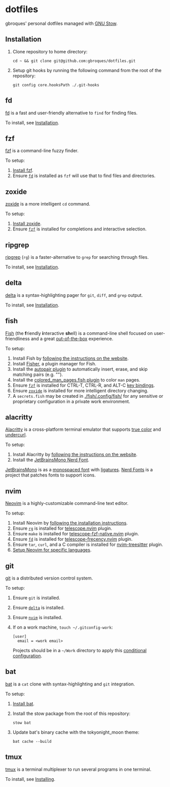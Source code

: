 # dotfiles

gbroques' personal dotfiles managed with [GNU Stow](https://www.gnu.org/software/stow/).

## Installation

1. Clone repository to home directory:

       cd ~ && git clone git@github.com:gbroques/dotfiles.git

2. Setup git hooks by running the following command from the root of the repository:

       git config core.hooksPath ./.git-hooks

## fd

[fd](https://github.com/sharkdp/fd) is a fast and user-friendly alternative to `find` for finding files.

To install, see [Installation](https://github.com/sharkdp/fd?tab=readme-ov-file#installation).

## fzf

[fzf](https://junegunn.github.io/fzf/) is a command-line fuzzy finder.

To setup:

1. [Install fzf](https://junegunn.github.io/fzf/installation/).
2. Ensure [`fd`](#fd) is installed as `fzf` will use that to find files and directories.

## zoxide

[zoxide](https://github.com/ajeetdsouza/zoxide) is a more intelligent `cd` command.

To setup:

1. [Install zoxide](https://github.com/ajeetdsouza/zoxide?tab=readme-ov-file#installation).
2. Ensure [`fzf`](#fzf) is installed for completions and interactive selection.

## ripgrep

[ripgrep](https://github.com/BurntSushi/ripgrep) (`rg`) is a faster-alternative to `grep` for searching through files.

To install, see [Installation](https://github.com/BurntSushi/ripgrep?tab=readme-ov-file#installation).

## delta

[delta](https://dandavison.github.io/delta/) is a syntax-highlighting pager for `git`, `diff`, and `grep` output.

To install, see [Installation](https://dandavison.github.io/delta/installation.html).

## fish

[Fish](https://fishshell.com/) (the **f**riendly **i**nteractive **sh**ell) is a command-line shell focused on user-friendliness and a great [out-of-the-box](https://en.wikipedia.org/wiki/Out_of_the_box_(feature)) experience.

To setup:

1. Install Fish by [following the instructions on the website](https://fishshell.com/).
2. Install [Fisher](https://github.com/jorgebucaran/fisher), a plugin manager for Fish.
3. Install the [autopair plugin](https://github.com/jorgebucaran/autopair.fish) to automatically insert, erase, and skip matching pairs (e.g. "").
4. Install the [colored_man_pages.fish plugin](https://github.com/PatrickF1/colored_man_pages.fish/) to color `man` pages.
5. Ensure [`fzf`](#fzf) is installed for CTRL-T, CTRL-R, and ALT-C [key bindings](https://junegunn.github.io/fzf/shell-integration/#key-bindings).
6. Ensure [`zoxide`](#zoxide) is installed for more intelligent directory changing.
7. A `secrets.fish` may be created in [./fish/.config/fish/](./fish/.config/fish/) for any sensitive or proprietary configuration in a private work environment.

## alacritty

[Alacritty](https://alacritty.org/) is a cross-platform terminal emulator that supports [true color](https://en.wikipedia.org/wiki/Color_depth#True_color_(24-bit)) and [undercurl](https://ryantravitz.com/blog/2023-02-18-pull-of-the-undercurl/).

To setup:

1. Install Alacritty by [following the instructions on the website](https://alacritty.org/#Installation).
2. Install the [JetBrainsMono Nerd Font](https://www.nerdfonts.com/font-downloads).

[JetBrainsMono](https://www.jetbrains.com/lp/mono/) is as a [monospaced font](https://en.wikipedia.org/wiki/Monospaced_font) with [ligatures](https://github.com/JetBrains/JetBrainsMono?tab=readme-ov-file#ligatures-for-code). [Nerd Fonts](https://www.nerdfonts.com/) is a project that patches fonts to support icons.

## nvim

[Neovim](https://neovim.io/) is a highly-customizable command-line text editor.

To setup:

1. Install Neovim by [following the installation instructions](https://github.com/neovim/neovim/blob/master/INSTALL.md).
2. Ensure [`rg`](#ripgrep) is installed for [telescope.nvim](https://github.com/nvim-telescope/telescope.nvim) plugin.
3. Ensure `make` is installed for [telescope-fzf-native.nvim](https://github.com/nvim-telescope/telescope-fzf-native.nvim#installation) plugin.
4. Ensure [`fd`](#fd) is installed for [telescope-frecency.nvim](https://github.com/nvim-telescope/telescope-frecency.nvim) plugin.
5. Ensure `tar`, `curl`, and a C compiler is installed for [nvim-treesitter](https://github.com/nvim-treesitter/nvim-treesitter#requirements) plugin.
6. [Setup Neovim for specific languages](./nvim/.config/nvim/README.md#language-support).

## git

[git](https://git-scm.com/) is a distributed version control system.

To setup:

1. Ensure `git` is installed.
2. Ensure [`delta`](#delta) is installed.
3. Ensure [`nvim`](#nvim) is installed.
4. If on a work machine, `touch ~/.gitconfig-work`:

       [user]
         email = <work email>

   Projects should be in a `~/Work` directory to apply this [conditional configuration](https://git-scm.com/docs/git-config#_conditional_includes).

## bat

[bat](https://github.com/sharkdp/bat) is a `cat` clone with syntax-highlighting and `git` integration.

To setup:

1. [Install bat](https://github.com/sharkdp/bat?tab=readme-ov-file#installation).
2. Install the stow package from the root of this repository:

       stow bat

3. Update bat's binary cache with the tokyonight_moon theme:

       bat cache --build

## tmux

[tmux](https://github.com/tmux/tmux/wiki) is a terminal multiplexer to run several programs in one terminal.

To install, see [Installing](https://github.com/tmux/tmux/wiki/Installing).

